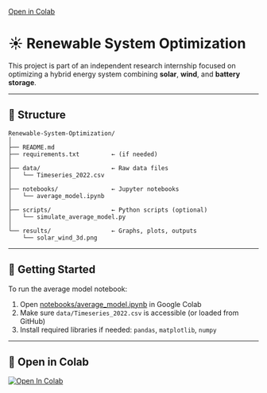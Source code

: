 [Open in Colab](https://colab.research.google.com/github/majeed76/Renewable-System-Optimization/blob/main/Average_Model/notebooks/average_model.ipynb)

# ☀️ Renewable System Optimization

This project is part of an independent research internship focused on optimizing a hybrid energy system combining **solar**, **wind**, and **battery storage**.

---

## 📁 Structure

```
Renewable-System-Optimization/
│
├── README.md
├── requirements.txt         ← (if needed)
│
├── data/                    ← Raw data files
│   └── Timeseries_2022.csv
│
├── notebooks/               ← Jupyter notebooks
│   └── average_model.ipynb
│
├── scripts/                 ← Python scripts (optional)
│   └── simulate_average_model.py
│
└── results/                 ← Graphs, plots, outputs
    └── solar_wind_3d.png
```

---

## 🚀 Getting Started

To run the average model notebook:

1. Open [notebooks/average_model.ipynb](notebooks/average_model.ipynb) in Google Colab  
2. Make sure `data/Timeseries_2022.csv` is accessible (or loaded from GitHub)
3. Install required libraries if needed: `pandas`, `matplotlib`, `numpy`

---

## 🔗 Open in Colab

[![Open In Colab](https://colab.research.google.com/assets/colab-badge.svg)](https://colab.research.google.com/github/majeed76/Renewable-System-Optimization/blob/Average_Model/notebooks/average_model.ipynb)
